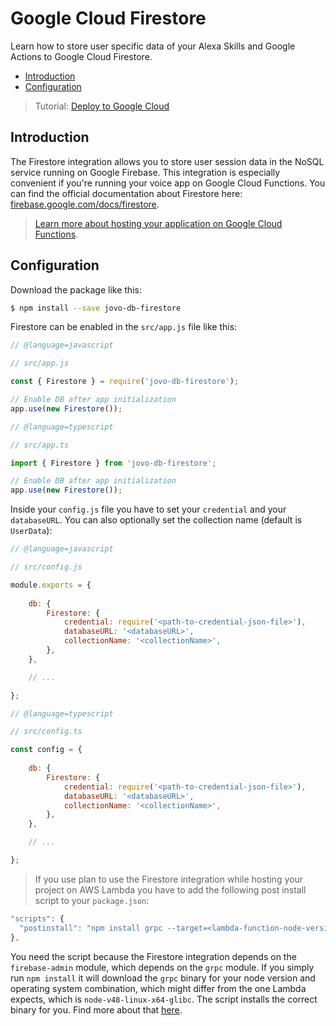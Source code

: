 # Google Cloud Firestore

Learn how to store user specific data of your Alexa Skills and Google Actions to Google Cloud Firestore.

* [Introduction](#introduction)
* [Configuration](#configuration)

> Tutorial: [Deploy to Google Cloud](https://www.jovo.tech/tutorials/deploy-to-google-cloud)

## Introduction

The Firestore integration allows you to store user session data in the NoSQL service running on Google Firebase. This integration is especially convenient if you're running your voice app on Google Cloud Functions. You can find the official documentation about Firestore here: [firebase.google.com/docs/firestore](https://firebase.google.com/docs/firestore/).

> [Learn more about hosting your application on Google Cloud Functions](../../configuration/hosting/google-cloud-functions.md '../hosting/google-cloud-functions').

## Configuration

Download the package like this:

```sh
$ npm install --save jovo-db-firestore
```

Firestore can be enabled in the `src/app.js` file like this:

```javascript
// @language=javascript

// src/app.js

const { Firestore } = require('jovo-db-firestore');

// Enable DB after app initialization
app.use(new Firestore());

// @language=typescript

// src/app.ts

import { Firestore } from 'jovo-db-firestore';

// Enable DB after app initialization
app.use(new Firestore());
```

Inside your `config.js` file you have to set your `credential` and your `databaseURL`. You can also optionally set the collection name (default is `UserData`):

```javascript
// @language=javascript

// src/config.js

module.exports = {
    
    db: {
        Firestore: {
            credential: require('<path-to-credential-json-file>'),
            databaseURL: '<databaseURL>',
            collectionName: '<collectionName>',
        },
    },

    // ...

};

// @language=typescript

// src/config.ts

const config = {
    
    db: {
        Firestore: {
            credential: require('<path-to-credential-json-file>'),
            databaseURL: '<databaseURL>',
            collectionName: '<collectionName>',
        },
    },

    // ...

};
```

> If you use plan to use the Firestore integration while hosting your project on AWS Lambda you have to add the following post install script to your `package.json`:

```javascript
"scripts": {
  "postinstall": "npm install grpc --target=<lambda-function-node-version> --target_arch=x64 --target_platform=linux --target_libc=glibc"
},
```

You need the script because the Firestore integration depends on the `firebase-admin` module, which depends on the `grpc` module. If you simply run `npm install` it will download the `grpc` binary for your node version and operating system combination, which might differ from the one Lambda expects, which is `node-v48-linux-x64-glibc`. The script installs the correct binary for you. Find more about that [here](https://github.com/grpc/grpc/issues/6443).

<!--[metadata]: {"description": "Learn how to store user specific data of your Alexa Skills and Google Actions to Google Firestore.",
"route": "databases/firestore" }-->
